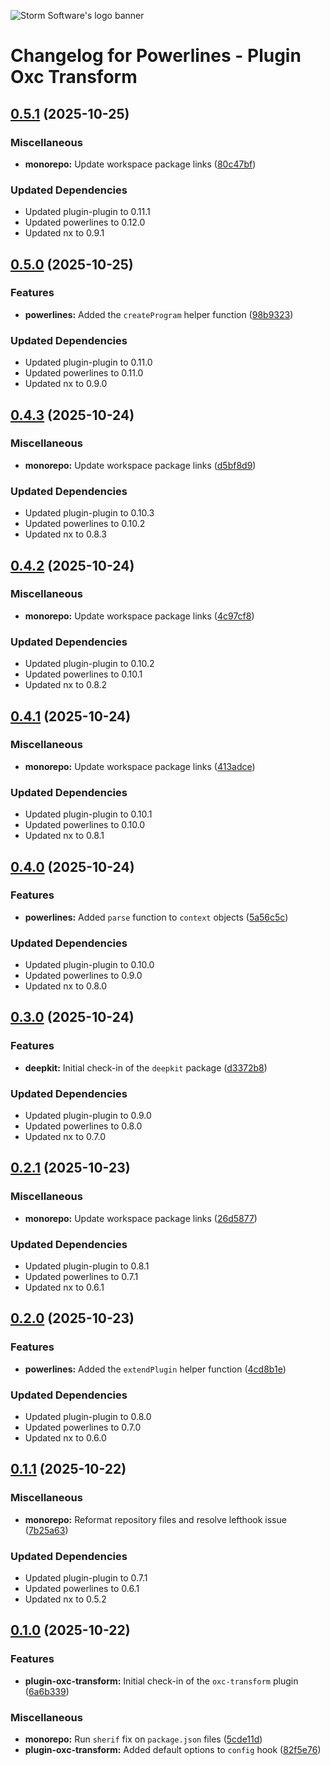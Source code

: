 ![Storm Software's logo banner](https://public.storm-cdn.com/brand-banner.png)

# Changelog for Powerlines - Plugin Oxc Transform

## [0.5.1](https://github.com/storm-software/powerlines/releases/tag/plugin-oxc-transform%400.5.1) (2025-10-25)

### Miscellaneous

- **monorepo:** Update workspace package links
  ([80c47bf](https://github.com/storm-software/powerlines/commit/80c47bf))

### Updated Dependencies

- Updated plugin-plugin to 0.11.1
- Updated powerlines to 0.12.0
- Updated nx to 0.9.1

## [0.5.0](https://github.com/storm-software/powerlines/releases/tag/plugin-oxc-transform%400.5.0) (2025-10-25)

### Features

- **powerlines:** Added the `createProgram` helper function
  ([98b9323](https://github.com/storm-software/powerlines/commit/98b9323))

### Updated Dependencies

- Updated plugin-plugin to 0.11.0
- Updated powerlines to 0.11.0
- Updated nx to 0.9.0

## [0.4.3](https://github.com/storm-software/powerlines/releases/tag/plugin-oxc-transform%400.4.3) (2025-10-24)

### Miscellaneous

- **monorepo:** Update workspace package links
  ([d5bf8d9](https://github.com/storm-software/powerlines/commit/d5bf8d9))

### Updated Dependencies

- Updated plugin-plugin to 0.10.3
- Updated powerlines to 0.10.2
- Updated nx to 0.8.3

## [0.4.2](https://github.com/storm-software/powerlines/releases/tag/plugin-oxc-transform%400.4.2) (2025-10-24)

### Miscellaneous

- **monorepo:** Update workspace package links
  ([4c97cf8](https://github.com/storm-software/powerlines/commit/4c97cf8))

### Updated Dependencies

- Updated plugin-plugin to 0.10.2
- Updated powerlines to 0.10.1
- Updated nx to 0.8.2

## [0.4.1](https://github.com/storm-software/powerlines/releases/tag/plugin-oxc-transform%400.4.1) (2025-10-24)

### Miscellaneous

- **monorepo:** Update workspace package links
  ([413adce](https://github.com/storm-software/powerlines/commit/413adce))

### Updated Dependencies

- Updated plugin-plugin to 0.10.1
- Updated powerlines to 0.10.0
- Updated nx to 0.8.1

## [0.4.0](https://github.com/storm-software/powerlines/releases/tag/plugin-oxc-transform%400.4.0) (2025-10-24)

### Features

- **powerlines:** Added `parse` function to `context` objects
  ([5a56c5c](https://github.com/storm-software/powerlines/commit/5a56c5c))

### Updated Dependencies

- Updated plugin-plugin to 0.10.0
- Updated powerlines to 0.9.0
- Updated nx to 0.8.0

## [0.3.0](https://github.com/storm-software/powerlines/releases/tag/plugin-oxc-transform%400.3.0) (2025-10-24)

### Features

- **deepkit:** Initial check-in of the `deepkit` package
  ([d3372b8](https://github.com/storm-software/powerlines/commit/d3372b8))

### Updated Dependencies

- Updated plugin-plugin to 0.9.0
- Updated powerlines to 0.8.0
- Updated nx to 0.7.0

## [0.2.1](https://github.com/storm-software/powerlines/releases/tag/plugin-oxc-transform%400.2.1) (2025-10-23)

### Miscellaneous

- **monorepo:** Update workspace package links
  ([26d5877](https://github.com/storm-software/powerlines/commit/26d5877))

### Updated Dependencies

- Updated plugin-plugin to 0.8.1
- Updated powerlines to 0.7.1
- Updated nx to 0.6.1

## [0.2.0](https://github.com/storm-software/powerlines/releases/tag/plugin-oxc-transform%400.2.0) (2025-10-23)

### Features

- **powerlines:** Added the `extendPlugin` helper function
  ([4cd8b1e](https://github.com/storm-software/powerlines/commit/4cd8b1e))

### Updated Dependencies

- Updated plugin-plugin to 0.8.0
- Updated powerlines to 0.7.0
- Updated nx to 0.6.0

## [0.1.1](https://github.com/storm-software/powerlines/releases/tag/plugin-oxc-transform%400.1.1) (2025-10-22)

### Miscellaneous

- **monorepo:** Reformat repository files and resolve lefthook issue
  ([7b25a63](https://github.com/storm-software/powerlines/commit/7b25a63))

### Updated Dependencies

- Updated plugin-plugin to 0.7.1
- Updated powerlines to 0.6.1
- Updated nx to 0.5.2

## [0.1.0](https://github.com/storm-software/powerlines/releases/tag/plugin-oxc-transform%400.1.0) (2025-10-22)

### Features

- **plugin-oxc-transform:** Initial check-in of the `oxc-transform` plugin
  ([6a6b339](https://github.com/storm-software/powerlines/commit/6a6b339))

### Miscellaneous

- **monorepo:** Run `sherif` fix on `package.json` files
  ([5cde11d](https://github.com/storm-software/powerlines/commit/5cde11d))
- **plugin-oxc-transform:** Added default options to `config` hook
  ([82f5e76](https://github.com/storm-software/powerlines/commit/82f5e76))
